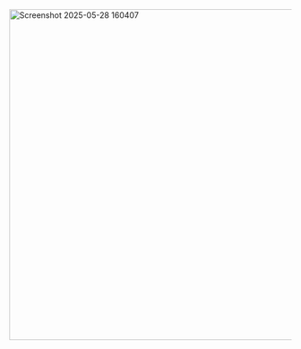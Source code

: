 <img width="1495" height="590" alt="Screenshot 2025-05-28 160407" src="https://github.com/user-attachments/assets/dba95c52-e43f-4e61-b710-613fedcf44fa" />
